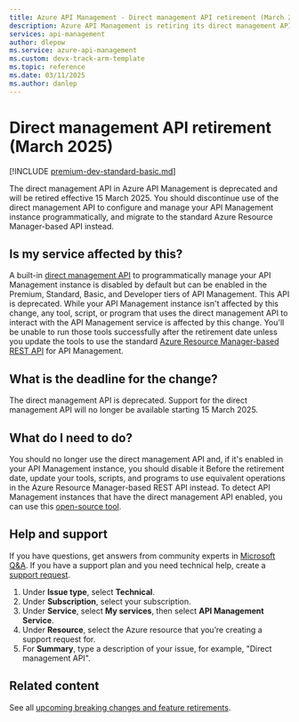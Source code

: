 ```yaml
---
title: Azure API Management - Direct management API retirement (March 2025)
description: Azure API Management is retiring its direct management API as of March 2025. Use the Azure Resource Manager-based API instead.
services: api-management
author: dlepow
ms.service: azure-api-management
ms.custom: devx-track-arm-template
ms.topic: reference
ms.date: 03/11/2025
ms.author: danlep
---
```


# Direct management API retirement (March 2025)

[!INCLUDE [premium-dev-standard-basic.md](../../../includes/api-management-availability-premium-dev-standard-basic.md)]

The direct management API in Azure API Management is deprecated and will be retired effective 15 March 2025. You should discontinue use of the direct management API to configure and manage your API Management instance programmatically, and migrate to the standard Azure Resource Manager-based API instead.

## Is my service affected by this?

A built-in [direct management API](/rest/api/apimanagement/apimanagementrest/api-management-rest) to programmatically manage your API Management instance is disabled by default but can be enabled in the Premium, Standard, Basic, and Developer tiers of API Management. This API is deprecated. While your API Management instance isn't affected by this change, any tool, script, or program that uses the direct management API to interact with the API Management service is affected by this change. You'll be unable to run those tools successfully after the retirement date unless you update the tools to use the standard [Azure Resource Manager-based REST API](/rest/api/apimanagement) for API Management.

## What is the deadline for the change?

The direct management API is deprecated. Support for the direct management API will no longer be available starting 15 March 2025.

## What do I need to do?

You should no longer use the direct management API and, if it's enabled in your API Management instance, you should disable it Before the retirement date, update your tools, scripts, and programs to use equivalent operations in the Azure Resource Manager-based REST API instead. To detect API Management instances that have the direct management API enabled, you can use this [open-source tool](https://github.com/simonkurtz-MSFT/api-management-discover-direct-management-api-status/blob/main/apim-direct-management-api-statistics.sh).

## Help and support

If you have questions, get answers from community experts in [Microsoft Q&A](/answers). If you have a support plan and you need technical help, create a [support request](https://portal.azure.com/#view/Microsoft_Azure_Support/HelpAndSupportBlade/~/overview).

1. Under **Issue type**, select **Technical**.  
1. Under **Subscription**, select your subscription.  
1. Under **Service**, select **My services**, then select **API Management Service**. 
1. Under **Resource**, select the Azure resource that you’re creating a support request for.  
1. For **Summary**, type a description of your issue, for example, "Direct management API". 

## Related content

See all [upcoming breaking changes and feature retirements](overview.md).
